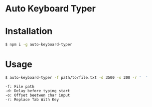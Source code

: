 # Auto Keyboard Typer

# Installation
```bash
$ npm i -g auto-keyboard-typer
```

# Usage
```bash
$ auto-keyboard-typer -f path/to/file.txt -d 3500 -o 200 -r '  '
```

```
-f: File path
-d: Delay before typing start
-o: Offset beetwen char input
-r: Replace Tab With Key
```
